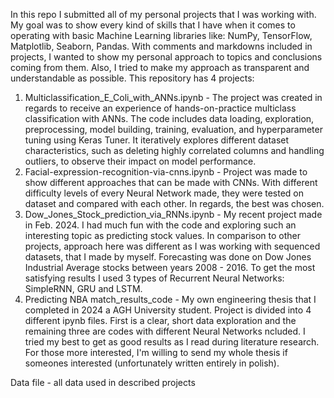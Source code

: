 In this repo I submitted all of my personal projects that I was working with. My goal was to show every kind of skills that I have when it comes to operating with basic Machine Learning libraries like: NumPy, TensorFlow, Matplotlib, Seaborn, Pandas.
With comments and markdowns included in projects, I wanted to show my personal approach to topics and conclusions coming from them. Also, I tried to make my approach as transparent and understandable as possible. This repository has 4 projects:

1. Multiclassification_E_Coli_with_ANNs.ipynb - The project was created in regards to receive an experience of hands-on-practice multiclass classification with ANNs. The code includes data loading, exploration, preprocessing, model building, training, evaluation,
and hyperparameter tuning using Keras Tuner. It iteratively explores different dataset characteristics, such as deleting highly correlated columns and handling outliers, to observe their impact on model performance.
2. Facial-expression-recognition-via-cnns.ipynb - Project was made to show different approaches that can be made with CNNs. With different difficulty levels of every Neural Network made, they were tested on dataset and compared with each other. In regards, the best was
chosen.
3.  Dow_Jones_Stock_prediction_via_RNNs.ipynb - My recent project made in Feb. 2024. I had much fun with the code and exploring such an interesting topic as predicting stock values. In comparison to other projects, approach here was different as I was working with sequenced
datasets, that I made by myself. Forecasting was done on Dow Jones Industrial Average stocks between years 2008 - 2016. To get the most satisfying results I used 3 types of Recurrent Neural Networks: SimpleRNN, GRU and LSTM.
4.  Predicting NBA match_results_code - My own engineering thesis that I completed in 2024 a AGH University student. Project is divided into 4 different ipynb files. First is a clear, short data exploration and the remaining three are codes with different Neural Networks
ncluded. I tried my best to get as good results as I read during literature research. For those more interested, I'm willing to send my whole thesis if someones interested (unfortunately written entirely in polish). 

Data file - all data used in described projects




